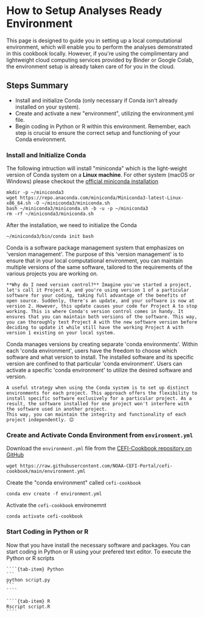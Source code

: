 # How to Setup Analyses Ready Environment

This page is designed to guide you in setting up a local computational environment, which will enable you to perform the analyses demonstrated in this cookbook locally. However, if you're using the complimentary and lightweight cloud computing services provided by Binder or Google Colab, the environment setup is already taken care of for you in the cloud.

## Steps Summary
- Install and initialize Conda (only necessary if Conda isn't already installed on your system).
- Create and activate a new "environment", utilizing the environment.yml file.
- Begin coding in Python or R within this environment. 
Remember, each step is crucial to ensure the correct setup and functioning of your Conda environment.


### Install and Initialize Conda
The following intruction will install "miniconda" which is the light-weight version of Conda system on a **Linux machine**.
For other system (macOS or Windows) please checkout the [official miniconda installation](https://docs.anaconda.com/miniconda/#quick-command-line-install)
```
mkdir -p ~/miniconda3
wget https://repo.anaconda.com/miniconda/Miniconda3-latest-Linux-x86_64.sh -O ~/miniconda3/miniconda.sh
bash ~/miniconda3/miniconda.sh -b -u -p ~/miniconda3
rm -rf ~/miniconda3/miniconda.sh
```
After the installation, we need to initialize the Conda
```
~/miniconda3/bin/conda init bash
``` 

Conda is a software package management system that emphasizes on 'version management'. The purpose of this 'version management' is to ensure that in your local computational environment, you can maintain multiple versions of the same software, tailored to the requirements of the various projects you are working on.

```{important}
**Why do I need version control?** Imagine you've started a project, let's call it Project A, and you're using version 1 of a particular software for your coding, taking full advantage of the benefits of open source. Suddenly, there's an update, and your software is now at version 2. However, this update causes your code for Project A to stop working. This is where Conda's version control comes in handy. It ensures that you can maintain both versions of the software. This way, you can thoroughly test Project A with the new software version before deciding to update it while still have the working Project A with version 1 existing on your local system.
```

Conda manages versions by creating separate 'conda environments'. Within each 'conda environment', users have the freedom to choose which software and what version to install. The installed software and its specific version are confined to that particular 'conda environment'. Users can activate a specific 'conda environment' to utilize the desired software and version.

````{tip}
A useful strategy when using the Conda system is to set up distinct environments for each project. This approach offers the flexibility to install specific software exclusively for a particular project. As a result, the software installed for one project won't interfere with the software used in another project.
This way, you can maintain the integrity and functionality of each project independently. 😊
````

### Create and Activate Conda Environment from `environment.yml`
Download the `environment.yml` file from the [CEFI-Cookbook repository on GitHub](https://github.com/NOAA-CEFI-Portal/cefi-cookbook)
```
wget https://raw.githubusercontent.com/NOAA-CEFI-Portal/cefi-cookbook/main/environment.yml
```
Create the "conda environment" called `cefi-cookbook`
```
conda env create -f environment.yml
```
Activate the `cefi-cookbook` environemnt
```
conda activate cefi-cookbook
```

### Start Coding in Python or R
Now that you have install the necessary software and packages.
You can start coding in Python or R using your prefered text editor.
To execute the Python or R scripts
`````{tab-set}
````{tab-item} Python
```
python script.py
```
````

````{tab-item} R
Rscript script.R
````
`````




